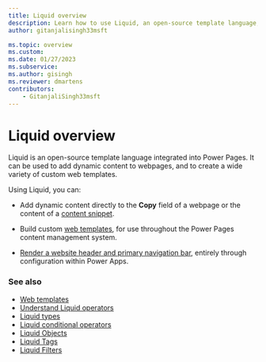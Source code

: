 ```yaml
---
title: Liquid overview
description: Learn how to use Liquid, an open-source template language, in Power Pages.
author: gitanjalisingh33msft

ms.topic: overview
ms.custom: 
ms.date: 01/27/2023
ms.subservice:
ms.author: gisingh
ms.reviewer: dmartens
contributors:
    - GitanjaliSingh33msft
---
```


# Liquid overview

Liquid is an open-source template language integrated into Power Pages. It can be used to add dynamic content to webpages, and to create a wide variety of custom web templates. 

Using Liquid, you can:

- Add dynamic content directly to the **Copy** field of a webpage or the content of a [content snippet](/power-apps/maker/portals/configure/customize-content-snippets).  

- Build custom [web templates](../web-templates.md), for use throughout the Power Pages content management system.  

- [Render a website header and primary navigation bar](render-site-header-primary-navigation.md), entirely through configuration within Power Apps.  


### See also

- [Web templates](../web-templates.md)  
- [Understand Liquid operators](liquid-operators.md)  
- [Liquid types](liquid-types.md)  
- [Liquid conditional operators](liquid-conditional-operators.md)  
- [Liquid Objects](liquid-objects.md)  
- [Liquid Tags](liquid-tags.md)  
- [Liquid Filters](liquid-filters.md)  

